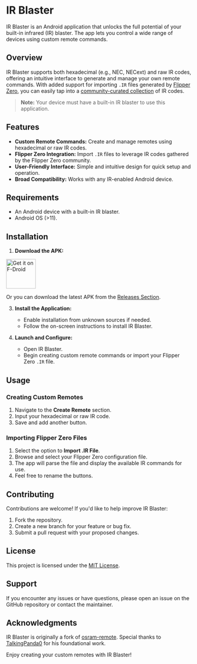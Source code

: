 # IR Blaster

IR Blaster is an Android application that unlocks the full potential of your built-in infrared (IR) blaster. The app lets you control a wide range of devices using custom remote commands.

## Overview

IR Blaster supports both hexadecimal (e.g., NEC, NECext) and raw IR codes, offering an intuitive interface to generate and manage your own remote commands. With added support for importing `.IR` files generated by [Flipper Zero](https://flipperzero.one/), you can easily tap into a [community-curated collection](https://github.com/Lucaslhm/Flipper-IRDB) of IR codes.

> **Note:** Your device must have a built-in IR blaster to use this application.

## Features

- **Custom Remote Commands:** Create and manage remotes using hexadecimal or raw IR codes.
- **Flipper Zero Integration:** Import `.IR` files to leverage IR codes gathered by the Flipper Zero community.
- **User-Friendly Interface:** Simple and intuitive design for quick setup and operation.
- **Broad Compatibility:** Works with any IR-enabled Android device.

## Requirements

- An Android device with a built-in IR blaster.
- Android OS (>11).

## Installation

1. **Download the APK:**
   
[<img src="https://fdroid.gitlab.io/artwork/badge/get-it-on.png"
     alt="Get it on F-Droid"
     height="80">](https://f-droid.org/packages/org.nslabs.ir_blaster/)
     
Or you can download the latest APK from the [Releases Section](https://github.com/iodn/android-ir-blaster/releases/latest).

3. **Install the Application:**
   - Enable installation from unknown sources if needed.
   - Follow the on-screen instructions to install IR Blaster.

4. **Launch and Configure:**
   - Open IR Blaster.
   - Begin creating custom remote commands or import your Flipper Zero `.IR` file.

## Usage

### Creating Custom Remotes

1. Navigate to the **Create Remote** section.
2. Input your hexadecimal or raw IR code.
3. Save and add another button.

### Importing Flipper Zero Files

1. Select the option to **Import .IR File**.
2. Browse and select your Flipper Zero configuration file.
3. The app will parse the file and display the available IR commands for use.
4. Feel free to rename the buttons.

## Contributing

Contributions are welcome! If you'd like to help improve IR Blaster:

1. Fork the repository.
2. Create a new branch for your feature or bug fix.
3. Submit a pull request with your proposed changes.

## License

This project is licensed under the [MIT License](LICENSE).

## Support

If you encounter any issues or have questions, please open an issue on the GitHub repository or contact the maintainer.

## Acknowledgments

IR Blaster is originally a fork of [osram-remote](https://github.com/TalkingPanda0/osram-remote). Special thanks to [TalkingPanda0](https://github.com/TalkingPanda0) for his foundational work.

Enjoy creating your custom remotes with IR Blaster!